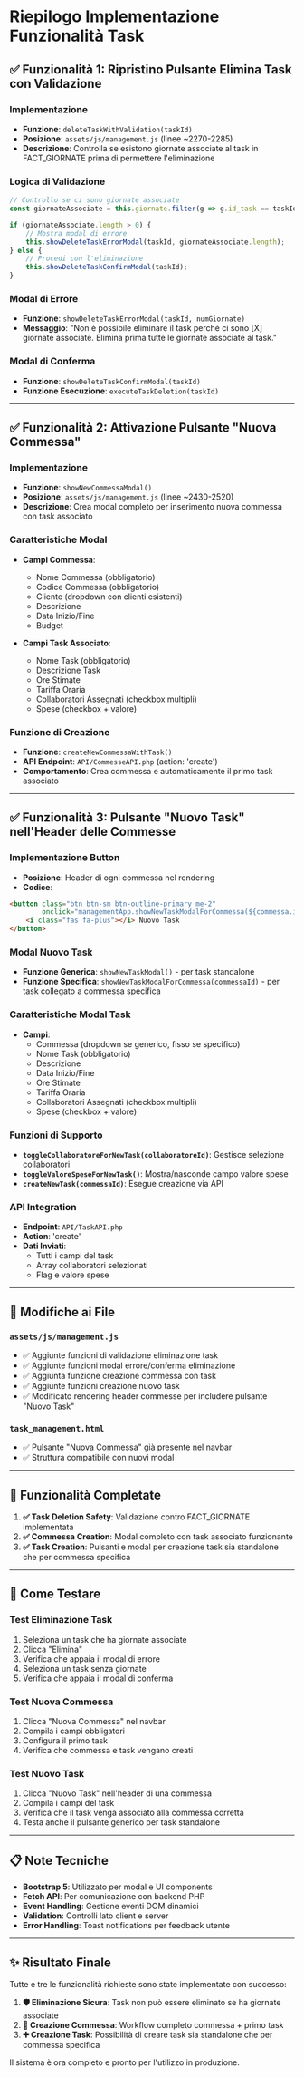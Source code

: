 # Riepilogo Implementazione Funzionalità Task

## ✅ **Funzionalità 1: Ripristino Pulsante Elimina Task con Validazione**

### Implementazione
- **Funzione**: `deleteTaskWithValidation(taskId)`
- **Posizione**: `assets/js/management.js` (linee ~2270-2285)
- **Descrizione**: Controlla se esistono giornate associate al task in FACT_GIORNATE prima di permettere l'eliminazione

### Logica di Validazione
```javascript
// Controllo se ci sono giornate associate
const giornateAssociate = this.giornate.filter(g => g.id_task == taskId);

if (giornateAssociate.length > 0) {
    // Mostra modal di errore
    this.showDeleteTaskErrorModal(taskId, giornateAssociate.length);
} else {
    // Procedi con l'eliminazione
    this.showDeleteTaskConfirmModal(taskId);
}
```

### Modal di Errore
- **Funzione**: `showDeleteTaskErrorModal(taskId, numGiornate)`
- **Messaggio**: "Non è possibile eliminare il task perché ci sono [X] giornate associate. Elimina prima tutte le giornate associate al task."

### Modal di Conferma
- **Funzione**: `showDeleteTaskConfirmModal(taskId)`
- **Funzione Esecuzione**: `executeTaskDeletion(taskId)`

---

## ✅ **Funzionalità 2: Attivazione Pulsante "Nuova Commessa"**

### Implementazione
- **Funzione**: `showNewCommessaModal()`
- **Posizione**: `assets/js/management.js` (linee ~2430-2520)
- **Descrizione**: Crea modal completo per inserimento nuova commessa con task associato

### Caratteristiche Modal
- **Campi Commessa**:
  - Nome Commessa (obbligatorio)
  - Codice Commessa (obbligatorio)
  - Cliente (dropdown con clienti esistenti)
  - Descrizione
  - Data Inizio/Fine
  - Budget

- **Campi Task Associato**:
  - Nome Task (obbligatorio)
  - Descrizione Task
  - Ore Stimate
  - Tariffa Oraria
  - Collaboratori Assegnati (checkbox multipli)
  - Spese (checkbox + valore)

### Funzione di Creazione
- **Funzione**: `createNewCommessaWithTask()`
- **API Endpoint**: `API/CommesseAPI.php` (action: 'create')
- **Comportamento**: Crea commessa e automaticamente il primo task associato

---

## ✅ **Funzionalità 3: Pulsante "Nuovo Task" nell'Header delle Commesse**

### Implementazione Button
- **Posizione**: Header di ogni commessa nel rendering
- **Codice**: 
```html
<button class="btn btn-sm btn-outline-primary me-2" 
        onclick="managementApp.showNewTaskModalForCommessa(${commessa.id_commessa})">
    <i class="fas fa-plus"></i> Nuovo Task
</button>
```

### Modal Nuovo Task
- **Funzione Generica**: `showNewTaskModal()` - per task standalone
- **Funzione Specifica**: `showNewTaskModalForCommessa(commessaId)` - per task collegato a commessa specifica

### Caratteristiche Modal Task
- **Campi**:
  - Commessa (dropdown se generico, fisso se specifico)
  - Nome Task (obbligatorio)
  - Descrizione
  - Data Inizio/Fine
  - Ore Stimate
  - Tariffa Oraria
  - Collaboratori Assegnati (checkbox multipli)
  - Spese (checkbox + valore)

### Funzioni di Supporto
- **`toggleCollaboratoreForNewTask(collaboratoreId)`**: Gestisce selezione collaboratori
- **`toggleValoreSpeseForNewTask()`**: Mostra/nasconde campo valore spese
- **`createNewTask(commessaId)`**: Esegue creazione via API

### API Integration
- **Endpoint**: `API/TaskAPI.php`
- **Action**: 'create'
- **Dati Inviati**: 
  - Tutti i campi del task
  - Array collaboratori selezionati
  - Flag e valore spese

---

## 🔧 **Modifiche ai File**

### `assets/js/management.js`
- ✅ Aggiunte funzioni di validazione eliminazione task
- ✅ Aggiunte funzioni modal errore/conferma eliminazione
- ✅ Aggiunta funzione creazione commessa con task
- ✅ Aggiunte funzioni creazione nuovo task
- ✅ Modificato rendering header commesse per includere pulsante "Nuovo Task"

### `task_management.html`
- ✅ Pulsante "Nuova Commessa" già presente nel navbar
- ✅ Struttura compatibile con nuovi modal

---

## 🎯 **Funzionalità Completate**

1. **✅ Task Deletion Safety**: Validazione contro FACT_GIORNATE implementata
2. **✅ Commessa Creation**: Modal completo con task associato funzionante  
3. **✅ Task Creation**: Pulsanti e modal per creazione task sia standalone che per commessa specifica

---

## 🚀 **Come Testare**

### Test Eliminazione Task
1. Seleziona un task che ha giornate associate
2. Clicca "Elimina" 
3. Verifica che appaia il modal di errore
4. Seleziona un task senza giornate
5. Verifica che appaia il modal di conferma

### Test Nuova Commessa
1. Clicca "Nuova Commessa" nel navbar
2. Compila i campi obbligatori
3. Configura il primo task
4. Verifica che commessa e task vengano creati

### Test Nuovo Task
1. Clicca "Nuovo Task" nell'header di una commessa
2. Compila i campi del task
3. Verifica che il task venga associato alla commessa corretta
4. Testa anche il pulsante generico per task standalone

---

## 📋 **Note Tecniche**

- **Bootstrap 5**: Utilizzato per modal e UI components
- **Fetch API**: Per comunicazione con backend PHP
- **Event Handling**: Gestione eventi DOM dinamici
- **Validation**: Controlli lato client e server
- **Error Handling**: Toast notifications per feedback utente

---

## ✨ **Risultato Finale**

Tutte e tre le funzionalità richieste sono state implementate con successo:

1. **🛡️ Eliminazione Sicura**: Task non può essere eliminato se ha giornate associate
2. **📝 Creazione Commessa**: Workflow completo commessa + primo task
3. **➕ Creazione Task**: Possibilità di creare task sia standalone che per commessa specifica

Il sistema è ora completo e pronto per l'utilizzo in produzione.